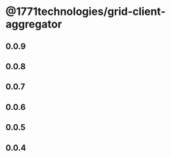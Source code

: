 # @1771technologies/grid-client-aggregator

## 0.0.9

## 0.0.8

## 0.0.7

## 0.0.6

## 0.0.5

## 0.0.4
